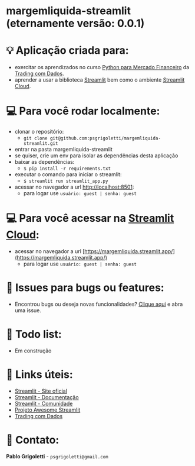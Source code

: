 # margemliquida-streamlit (eternamente versão: 0.0.1)

# :bulb: Aplicação criada para:
- exercitar os aprendizados no curso [Python para Mercado Financeiro](https://hotmart.com/pt-br/marketplace/produtos/python-para-mercado-financeiro/) da [Trading com Dados](https://tradingcomdados.com/).
- aprender a usar a biblioteca [Streamlit](https://streamlit.io/) bem como o ambiente [Streamlit Cloud](https://streamlit.io/cloud).

# :computer: Para você rodar localmente:

- clonar o repositório:
  - ```git clone git@github.com:psgrigoletti/margemliquida-streamlit.git``` 
- entrar na pasta margemliquida-streamlit
- se quiser, crie um env para isolar as dependências desta aplicação
- baixar as dependências:
  - ```$ pip install -r requirements.txt ```
- executar o comando para iniciar o streamlit:
  - ```$ streamlit run streamlit_app.py```
- acessar no navegador a url [http://localhost:8501](http://localhost:8501/):
  - para logar use ```usuário: guest | senha: guest```

# :computer: Para você acessar na [Streamlit Cloud](https://streamlit.io/cloud):
- acessar no navegador a url [https://margemliquida.streamlit.app/](https://margemliquida.streamlit.app/)
  - para logar use ```usuário: guest | senha: guest```

# :bug: Issues para bugs ou features:
- Encontrou bugs ou deseja novas funcionalidades? [Clique aqui](https://github.com/psgrigoletti/margemliquida-streamlit/issues/new) e abra uma issue.

# :construction: Todo list:
- Em construção

# :pill: Links úteis:
- [Streamlit - Site oficial](http://streamlit.io) 
- [Streamlit - Documentação](http://docs.streamlit.io) 
- [Streamlit - Comunidade](http://discuss.streamlit.io) 
- [Projeto Awesome Streamlit](http://awesome-streamlit.org)
- [Trading com Dados](https://www.tradingcomdados.com.br/)

# :email: Contato:
**Pablo Grigoletti** - ```psgrigoletti@gmail.com```
